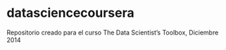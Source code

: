 datasciencecoursera
===================

Repositorio creado para el curso The Data Scientist’s Toolbox, Diciembre 2014
